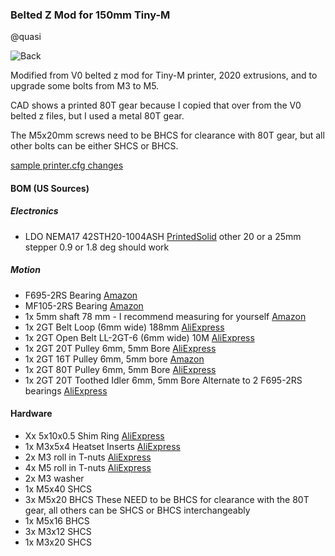 ### Belted Z Mod for 150mm Tiny-M

@quasi

![Back](https://github.com/gsl12/Tiny-M/blob/master/usermods/belted_z_mod_150mm/Images/CAD%20back.png)

Modified from V0 belted z mod for Tiny-M printer, 2020 extrusions, and to upgrade some bolts from M3 to M5.

CAD shows a printed 80T gear because I copied that over from the V0 belted z files, but I used a metal 80T gear.

The M5x20mm screws need to be BHCS for clearance with 80T gear, but all other bolts can be either SHCS or BHCS.

[sample printer.cfg changes](https://github.com/gsl12/Tiny-M/blob/master/usermods/belted_z_mod_150mm/beltedzstepper.cfg.txt)

#### BOM (US Sources)
##### Electronics	
- LDO NEMA17 42STH20-1004ASH	[PrintedSolid](https://www.printedsolid.com/collections/motors/products/ldo-nema-17-high-temp-voron-ldo-42sth20-1004ashvrn)  other 20 or a 25mm stepper 0.9 or 1.8 deg should work
##### Motion	
- F695-2RS Bearing [Amazon](https://www.amazon.com/F695-2RS-Bearing-5x13x4mm-Miniature-Bearings/dp/B07VMJLXLH)
- MF105-2RS Bearing			[Amazon](https://www.amazon.com/uxcell-MF105-2RS-Flanged-Bearing-5x10x4mm/dp/B08H27MFWF/ref=sr_1_1_sspa)
- 1x 5mm shaft	78 mm	- I recommend measuring for yourself	[Amazon](https://www.amazon.com/Sydien-100mm-Solid-Stainless-Airplane/dp/B083LDBTLD)
- 1x 2GT Belt Loop (6mm wide) 188mm			[AliExpress](https://www.aliexpress.com/item/4000397043382.html)
- 1x 2GT Open Belt LL-2GT-6 (6mm wide) 10M			[AliExpress](https://www.aliexpress.com/item/32853559638.html)
- 1x 2GT 20T Pulley 6mm, 5mm Bore			[AliExpress](https://www.aliexpress.com/item/32995102911.html)
- 1x 2GT 16T Pulley 6mm, 5mm bore			[Amazon](https://www.amazon.com/gp/product/B01IMPM44O)
- 1x 2GT 80T Pulley 6mm, 5mm Bore			[AliExpress](https://www.aliexpress.com/item/32782605159.html)
- 1x 2GT 20T Toothed Idler 6mm, 5mm Bore		Alternate to 2 F695-2RS bearings	[AliExpress](https://www.aliexpress.com/item/32726309946.html)
#### Hardware	
- Xx 5x10x0.5 Shim Ring			[AliExpress](https://www.aliexpress.com/item/32917948919.html)
- 1x M3x5x4 Heatset Inserts		[AliExpress](https://www.aliexpress.com/item/4000232858343.html?spm=a2g0s.9042311.0.0.21164c4dGhWHhY)
- 2x M3 roll in T-nuts		[AliExpress](https://www.aliexpress.com/item/32805163712.html)
- 4x M5 roll in T-nuts			[AliExpress](https://www.aliexpress.com/item/32805163712.html)
- 2x M3 washer			
- 1x M5x40 SHCS			
- 3x M5x20 BHCS		These NEED to be BHCS for clearance with the 80T gear, all others can be SHCS or BHCS interchangeably	
- 1x M5x16 BHCS			
- 3x M3x12 SHCS			
- 1x M3x20 SHCS			
	

